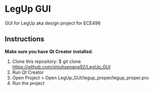 # LegUp GUI
GUI for LegUp aka design project for ECE496

## Instructions

**Make sure you have Qt Creator installed.**

1. Clone this repository: $ git clone https://github.com/shiuhsenang92/LegUp_GUI
2. Run Qt Creator
3. Open Project > Open LegUp_GUI/legup_proper/legup_proper.pro
4. Run the project
